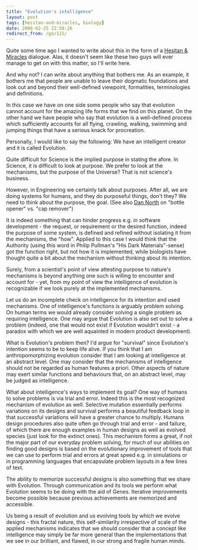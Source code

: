 ```yaml
---
title: "Evolution's intelligence"
layout: post
tags: [hesitan-and-miracles, biology]
date: 2008-02-25 22:58:26
redirect_from: /go/115/
---
```


Quite some time ago I wanted to write about this in the form of a [Hesitan & Miracles](/go/7) dialogue. Alas, it doesn't seem like these two guys will ever manage to get on with this matter, so I'll write here.

And why not? I can write about anything that bothers me. As an example, it bothers me that people are unable to leave their dogmatic foundations and look out and beyond their well-defined viewpoint, formalities, terminologies and definitions.

In this case we have on one side some people who say that evolution cannot account for the amazing life forms that we find on this planet. On the other hand we have people who say that evolution is a well-defined process which sufficiently accounts for all flying, crawling, walking, swimming and jumping things that have a serious knack for procreation.

Personally, I would like to say the following: We have an intelligent creator and it is called Evolution.

Quite difficult for Science is the implied purpose in stating the afore. In Science, it is difficult to look at purpose. We prefer to look at the mechanisms, but the purpose of the Universe? That is not science's business.

However, in Engineering we certainly talk about purposes. After all, we are doing systems for humans, and they do purposeful things, don't they? We need to think about the purpose, the goal. (See also [Dan North](http://dannorth.net/2008/02/goal-oriented-vocabulary) on "bottle opener" vs. "cap remover")

It is indeed something that can hinder progress e.g. in software development - the request, or requirement or the desired function, indeed the purpose of some system, is defined and refined without isolating it from the mechanisms, the "how". Applied to this case I would think that the Authority (using this word in Philip Pullman's "His Dark Materials"-sense) got the function right, but not how it is implemented, while biologists have thought quite a bit about the mechanism without thinking about its intention. 

Surely, from a scientist's point of view attesting purpose to nature's mechanisms is beyond anything one such is willing to encounter and account for - yet, from my point of view the intelligence of evolution is recognizable if we look purely at the implemented mechanisms.

Let us do an incomplete check on intelligence for its intention and used mechanisms. One of intelligence's functions is arguably problem solving. On human terms we would already consider solving a single problem as requiring intelligence. 
One may argue that Evolution is also set out to solve a problem (indeed, one that would not exist if Evolution wouldn't exist - a paradox with which we are well aquainted in modern product development).

What is Evolution's problem then? I'd argue for "survival" since Evolution's intention seems to be to keep life alive. If you think that I am anthropomorphizing evolution consider that I am looking at intelligence at an abstract level. One may consider that the mechanisms of intelligence should not be regarded as human features a priori. Other aspects of nature may exert similar functions and behaviours that, on an abstract level, may be judged as intelligence.

What about intelligence's ways to implement its goal? One way of humans to solve problems is via trial and error. Indeed this is the most recognized mechanism of evolution as well. Selective mutation essentially performs variations on its designs and survival performs a beautiful feedback loop in that successful variations will have a greater chance to multiply.
Humans design procedures also quite often go through trial and error - and failure, of which there are enough examples in human designs as well as evolved species (just look for the extinct ones). This mechanism forms a great, if not the major part of our everyday problem solving, for much of our abilities on finding good designs is based on the evolutionary improvement of tools that we can use to perform trial and errors at great speed e.g. in simulations or in programming languages that encapsulate problem layouts in a few lines of text.

The ability to memorize successful designs is also something that we share with Evolution. Through communication and its tools we perform what Evolution seems to be doing with the aid of Genes. Iterative improvements become possible because previous achievements are memorized and accessible.

Us being a result of evolution and us evolving tools by which we evolve designs - this fractal nature, this self-similarity irrespective of scale of the applied mechanisms indicates that we should consider that a concept like intelligence may simply be far more general than the implementations that we see in our brilliant, and flawed, in our strong and fragile human minds.